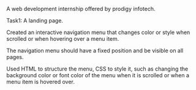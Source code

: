 A web development internship offered by prodigy infotech.

Task1: A landing page.


Created an interactive navigation menu that changes color or style when scrolled or when hovering over a menu item.

The navigation menu should have a fixed position and be visible on all pages.

Used HTML to structure the menu, CSS to style it, such as changing the background color or font color of the menu when it is scrolled or when a menu item is hovered over. 


